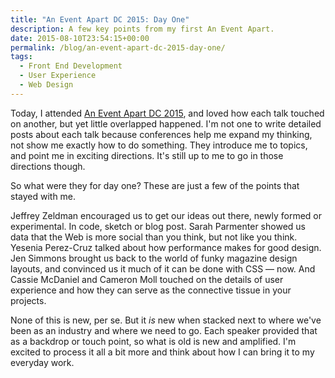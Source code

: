 ```yaml
---
title: "An Event Apart DC 2015: Day One"
description: A few key points from my first An Event Apart.
date: 2015-08-10T23:54:15+00:00
permalink: /blog/an-event-apart-dc-2015-day-one/
tags:
  - Front End Development
  - User Experience
  - Web Design
---
```


Today, I attended [An Event Apart DC 2015](http://aneventapart.com/event/washington-dc-2015), and loved how each talk touched on another, but yet little overlapped happened. I'm not one to write detailed posts about each talk because conferences help me expand my thinking, not show me exactly how to do something. They introduce me to topics, and point me in exciting directions. It's still up to me to go in those directions though.

So what were they for day one? These are just a few of the points that stayed with me.

Jeffrey Zeldman encouraged us to get our ideas out there, newly formed or experimental. In code, sketch or blog post. Sarah Parmenter showed us data that the Web is more social than you think, but not like you think. Yesenia Perez-Cruz talked about how performance makes for good design. Jen Simmons brought us back to the world of funky magazine design layouts, and convinced us it much of it can be done with CSS — now. And Cassie McDaniel and Cameron Moll touched on the details of user experience and how they can serve as the connective tissue in your projects.

None of this is new, per se. But it _is_ new when stacked next to where we've been as an industry and where we need to go. Each speaker provided that as a backdrop or touch point, so what is old is new and amplified. I'm excited to process it all a bit more and think about how I can bring it to my everyday work.
